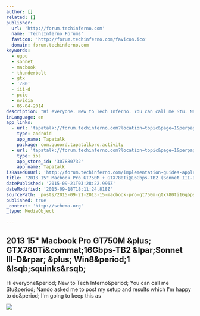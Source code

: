 ```yaml
---
author: []
related: []
publisher:
  url: 'http://forum.techinferno.com'
  name: 'Tech|Inferno Forums'
  favicon: 'http://forum.techinferno.com/favicon.ico'
  domain: forum.techinferno.com
keywords:
  - egpu
  - sonnet
  - macbook
  - thunderbolt
  - gtx
  - '780'
  - iii-d
  - pcie
  - nvidia
  - 05-04-2014
description: "Hi everyone. New to Tech Inferno. You can call me Stu. Nando asked me to post my setup and results which I'm happy to do. I'm going to keep this as"
inLanguage: en
app_links:
  - url: 'tapatalk://forum.techinferno.com?location=topic&page=1&perpage=10&fid=141&tid=6689'
    type: android
    app_name: Tapatalk
    package: com.quoord.tapatalkpro.activity
  - url: 'tapatalk://forum.techinferno.com?location=topic&page=1&perpage=10&fid=141&tid=6689'
    type: ios
    app_store_id: '307880732'
    app_name: Tapatalk
isBasedOnUrl: 'http://forum.techinferno.com/implementation-guides-apple/6689-2013-15-macbook-pro-gt750m-gtx780ti%4016gbps-tb2-sonnet-iii-d-win8-1-%5Bsquinks%5D.html'
title: '2013 15" Macbook Pro GT750M + GTX780Ti@16Gbps-TB2 (Sonnet III-D) + Win8.1 [squinks]'
datePublished: '2015-09-21T03:28:22.996Z'
dateModified: '2015-09-18T18:11:24.818Z'
sourcePath: _posts/2015-09-21-2013-15-macbook-pro-gt750m-gtx780ti16gbps-tb2-sonnet-ii.md
published: true
_context: 'http://schema.org'
_type: MediaObject

---
```

<article style=""><h1>2013 15" Macbook Pro GT750M &amp;plus; GTX780Ti&amp;commat;16Gbps-TB2 &amp;lpar;Sonnet III-D&amp;rpar; &amp;plus; Win8&amp;period;1 &amp;lsqb;squinks&amp;rsqb;</h1><p>Hi everyone&amp;period; New to Tech Inferno&amp;period; You can call me Stu&amp;period; Nando asked me to post my setup and results which I'm happy to do&amp;period; I'm going to keep this as</p><img src="http://static07.techinferno.com/wp-content/uploads/2011/02/TiNewFavIcon1.png" /></article>